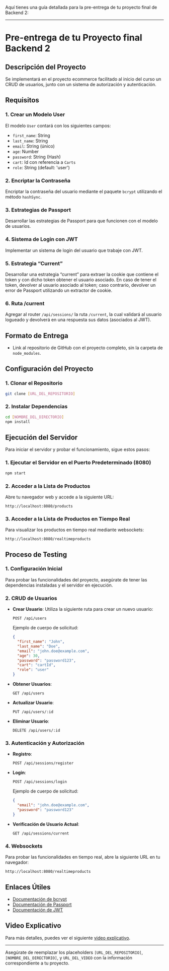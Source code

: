 Aquí tienes una guía detallada para la pre-entrega de tu proyecto final de Backend 2:

---

# Pre-entrega de tu Proyecto final Backend 2

## Descripción del Proyecto

Se implementará en el proyecto ecommerce facilitado al inicio del curso un CRUD de usuarios, junto con un sistema de autorización y autenticación.

## Requisitos

### 1. Crear un Modelo User

El modelo `User` contará con los siguientes campos:

- `first_name`: String
- `last_name`: String
- `email`: String (único)
- `age`: Number
- `password`: String (Hash)
- `cart`: Id con referencia a `Carts`
- `role`: String (default: 'user')

### 2. Encriptar la Contraseña

Encriptar la contraseña del usuario mediante el paquete `bcrypt` utilizando el método `hashSync`.

### 3. Estrategias de Passport

Desarrollar las estrategias de Passport para que funcionen con el modelo de usuarios.

### 4. Sistema de Login con JWT

Implementar un sistema de login del usuario que trabaje con JWT.

### 5. Estrategia “Current”

Desarrollar una estrategia “current” para extraer la cookie que contiene el token y con dicho token obtener el usuario asociado. En caso de tener el token, devolver al usuario asociado al token; caso contrario, devolver un error de Passport utilizando un extractor de cookie.

### 6. Ruta /current

Agregar al router `/api/sessions/` la ruta `/current`, la cual validará al usuario logueado y devolverá en una respuesta sus datos (asociados al JWT).

## Formato de Entrega

- Link al repositorio de GitHub con el proyecto completo, sin la carpeta de `node_modules`.

## Configuración del Proyecto

### 1. Clonar el Repositorio

```bash
git clone [URL_DEL_REPOSITORIO]
```

### 2. Instalar Dependencias

```bash
cd [NOMBRE_DEL_DIRECTORIO]
npm install
```

## Ejecución del Servidor

Para iniciar el servidor y probar el funcionamiento, sigue estos pasos:

### 1. Ejecutar el Servidor en el Puerto Predeterminado (8080)

```bash
npm start
```

### 2. Acceder a la Lista de Productos

Abre tu navegador web y accede a la siguiente URL:

```
http://localhost:8080/products
```

### 3. Acceder a la Lista de Productos en Tiempo Real

Para visualizar los productos en tiempo real mediante websockets:

```
http://localhost:8080/realtimeproducts
```

## Proceso de Testing

### 1. Configuración Inicial

Para probar las funcionalidades del proyecto, asegúrate de tener las dependencias instaladas y el servidor en ejecución.

### 2. CRUD de Usuarios

- **Crear Usuario**:
  Utiliza la siguiente ruta para crear un nuevo usuario:
  ```
  POST /api/users
  ```
  Ejemplo de cuerpo de solicitud:
  ```json
  {
    "first_name": "John",
    "last_name": "Doe",
    "email": "john.doe@example.com",
    "age": 30,
    "password": "password123",
    "cart": "cartId",
    "role": "user"
  }
  ```

- **Obtener Usuarios**:
  ```
  GET /api/users
  ```

- **Actualizar Usuario**:
  ```
  PUT /api/users/:id
  ```

- **Eliminar Usuario**:
  ```
  DELETE /api/users/:id
  ```

### 3. Autenticación y Autorización

- **Registro**:
  ```
  POST /api/sessions/register
  ```

- **Login**:
  ```
  POST /api/sessions/login
  ```
  Ejemplo de cuerpo de solicitud:
  ```json
  {
    "email": "john.doe@example.com",
    "password": "password123"
  }
  ```

- **Verificación de Usuario Actual**:
  ```
  GET /api/sessions/current
  ```

### 4. Websockets

Para probar las funcionalidades en tiempo real, abre la siguiente URL en tu navegador:

```
http://localhost:8080/realtimeproducts
```

## Enlaces Útiles

- [Documentación de bcrypt](https://www.npmjs.com/package/bcrypt)
- [Documentación de Passport](http://www.passportjs.org/)
- [Documentación de JWT](https://jwt.io/)

## Video Explicativo

Para más detalles, puedes ver el siguiente [video explicativo](URL_DEL_VIDEO).

---

Asegúrate de reemplazar los placeholders `[URL_DEL_REPOSITORIO]`, `[NOMBRE_DEL_DIRECTORIO]`, y `URL_DEL_VIDEO` con la información correspondiente a tu proyecto.
